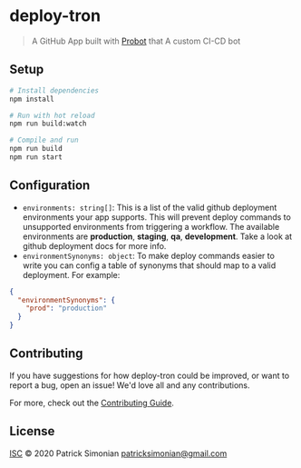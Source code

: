 # deploy-tron

> A GitHub App built with [Probot](https://github.com/probot/probot) that A custom CI-CD bot

## Setup

```sh
# Install dependencies
npm install

# Run with hot reload
npm run build:watch

# Compile and run
npm run build
npm run start
```

## Configuration
- `environments: string[]`: This is a list of the valid github deployment environments your app supports. This will prevent deploy commands to unsupported environments from triggering a workflow. The available environments are __production__, __staging__, __qa__, __development__. Take a look at github deployment docs for more info.
- `environmentSynonyms: object`: To make deploy commands easier to write you can config a table of synonyms that should map to a valid deployment. 
For example: 
```json
{
  "environmentSynonyms": {
    "prod": "production"
  }
}
```

## Contributing

If you have suggestions for how deploy-tron could be improved, or want to report a bug, open an issue! We'd love all and any contributions.

For more, check out the [Contributing Guide](CONTRIBUTING.md).

## License

[ISC](LICENSE) © 2020 Patrick Simonian <patricksimonian@gmail.com>
